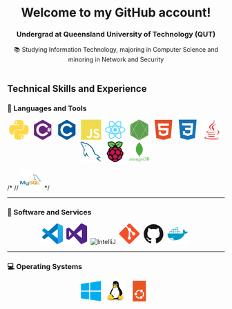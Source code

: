 

<h1 align="center">Welcome to my GitHub account!</h1>

<h3 align="center"> Undergrad at  Queensland University of Technology (QUT)</h3>



<div align="center">
   📚 Studying Information Technology, majoring in Computer Science and minoring in Network and Security

</div>

<br/>

## Technical Skills and Experience

### 🧰 Languages and Tools 
<div align="center">
    <img src="https://raw.githubusercontent.com/devicons/devicon/master/icons/python/python-plain.svg" alt="Python" height="48rem" />&nbsp;
    <img src="https://raw.githubusercontent.com/devicons/devicon/master/icons/csharp/csharp-plain.svg" alt="C#" height="48rem" />&nbsp;
    <img src="https://raw.githubusercontent.com/devicons/devicon/master/icons/c/c-plain.svg" alt="C" height="48rem" />&nbsp;
    <img src="https://raw.githubusercontent.com/devicons/devicon/master/icons/javascript/javascript-plain.svg" alt="JavaScript" height="48rem" />&nbsp;
    <img src="https://raw.githubusercontent.com/devicons/devicon/master/icons/react/react-original.svg" alt="React" height="48rem" />&nbsp;
    <img src="https://raw.githubusercontent.com/devicons/devicon/master/icons/nodejs/nodejs-plain.svg" alt="NodeJS" height="48rem" />&nbsp;
    <img src="https://raw.githubusercontent.com/devicons/devicon/master/icons/html5/html5-plain.svg" alt="HTML5" height="48rem" />&nbsp;
    <img src="https://raw.githubusercontent.com/devicons/devicon/master/icons/css3/css3-plain.svg" alt="CSS3" height="48rem" />&nbsp;
    <img src="https://github.com/devicons/devicon/blob/master/icons/java/java-plain.svg" alt="Java" height="48rem" />&nbsp;
    <img src="https://github.com/devicons/devicon/blob/master/icons/mysql/mysql-original.svg" alt="MySQL" height="48rem" />&nbsp;
    <img src="https://github.com/devicons/devicon/blob/master/icons/raspberrypi/raspberrypi-original.svg" alt="Raspberry Pi" height="48rem" />&nbsp;
    <img src="https://github.com/devicons/devicon/blob/master/icons/mongodb/mongodb-plain-wordmark.svg" alt="MongoDB" height="48rem" />&nbsp;
</div>

/*
//    <img src="https://github.com/devicons/devicon/blob/master/icons/mysql/mysql-original-wordmark.svg" alt="MySQL" height="48rem" />&nbsp;
*/

---
### 📄 Software and Services 
<div align="center">
    <img src="https://raw.githubusercontent.com/devicons/devicon/master/icons/vscode/vscode-original.svg" alt="VSCode" height="48rem"/>&nbsp;
    <img src="https://raw.githubusercontent.com/devicons/devicon/master/icons/visualstudio/visualstudio-plain.svg" alt="Visual Studio" height="48rem"/>&nbsp;
    <img src="https://cdn.jsdelivr.net/gh/devicons/devicon@latest/icons/intellij/intellij-original.svg" alt="IntelliJ" height="48rem"/>&nbsp;
    <img src="https://raw.githubusercontent.com/devicons/devicon/master/icons/git/git-plain.svg" alt="Git" height="48rem"/>&nbsp;
    <img src="https://raw.githubusercontent.com/devicons/devicon/master/icons/github/github-original.svg" alt="GitHub" height="48rem"/>&nbsp;
    <img src="https://github.com/devicons/devicon/blob/master/icons/docker/docker-plain.svg" alt="Docker" height="48rem"/>&nbsp;
</div>

---
### 💻 Operating Systems
<div align="center">
    <img src="https://raw.githubusercontent.com/devicons/devicon/master/icons/windows8/windows8-original.svg" alt="Windows 11" height="48rem"/>&nbsp;
    <img src="https://github.com/devicons/devicon/blob/master/icons/linux/linux-original.svg" alt="Linux" height="48rem"/>&nbsp;
    <img src="https://github.com/devicons/devicon/blob/master/icons/ubuntu/ubuntu-original.svg" alt="Ubuntu" height="48rem"/>&nbsp;
</div>
